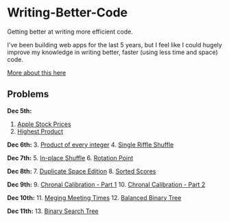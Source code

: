 # Writing-Better-Code
Getting better at writing more efficient code. 

I've been building web apps for the last 5 years, but I feel like I could hugely improve my knowledge in writing better, faster (using less time and space) code. 

[More about this here](https://dev.to/arjunrajkumar/writing-more-efficient-code-1imb)


## Problems

__Dec 5th:__ 
1. [Apple Stock Prices](https://github.com/arjunrajkumar/Writing-Better-Code/blob/master/apple_stock_prices.rb)
2. [Highest Product](https://github.com/arjunrajkumar/Writing-Better-Code/blob/master/highest_product.rb)

__Dec 6th:__ 
3. [Product of every integer](https://github.com/arjunrajkumar/Writing-Better-Code/blob/master/product.rb)
4. [Single Riffle Shuffle](https://github.com/arjunrajkumar/Writing-Better-Code/blob/master/single_riffle_shuffle.rb)

__Dec 7th:__ 
5. [In-place Shuffle](https://github.com/arjunrajkumar/Writing-Better-Code/blob/master/inplace_shuffle.rb)
6. [Rotation Point](https://github.com/arjunrajkumar/Writing-Better-Code/blob/master/rotation_point.rb)

__Dec 8th:__ 
7. [Duplicate Space Edition](https://github.com/arjunrajkumar/Writing-Better-Code/blob/master/space_edition.rb)
8. [Sorted Scores](https://github.com/arjunrajkumar/Writing-Better-Code/blob/master/sorted_scored.rb)

__Dec 9th:__ 
9. [Chronal Calibration - Part 1](https://github.com/arjunrajkumar/Writing-Better-Code/blob/master/chronal_calibration.rb)
10. [Chronal Calibration - Part 2](https://github.com/arjunrajkumar/Writing-Better-Code/blob/master/chronal_calibration.rb)

__Dec 10th:__ 
11. [Meging Meeting Times](https://github.com/arjunrajkumar/Writing-Better-Code/blob/master/meeting_times.rb)
12. [Balanced Binary Tree](https://github.com/arjunrajkumar/Writing-Better-Code/blob/master/balanced_binary_tree.rb)


__Dec 11th:__ 
13. [Binary Search Tree](https://github.com/arjunrajkumar/Writing-Better-Code/blob/master/binary_search_tree.rb)
